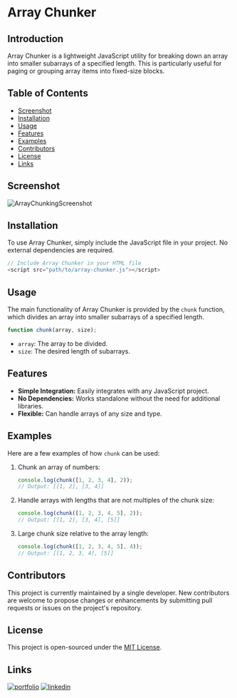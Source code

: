 # Array Chunker

## Introduction
Array Chunker is a lightweight JavaScript utility for breaking down an array into smaller subarrays of a specified length. This is particularly useful for paging or grouping array items into fixed-size blocks.

## Table of Contents
- [Screenshot](#screenshot)
- [Installation](#installation)
- [Usage](#usage)
- [Features](#features)
- [Examples](#examples)
- [Contributors](#contributors)
- [License](#license)
- [Links](#Links)

## Screenshot
![ArrayChunkingScreenshot](https://i.imgur.com/XzFpBd4.png)

## Installation
To use Array Chunker, simply include the JavaScript file in your project. No external dependencies are required.

```javascript
// Include Array Chunker in your HTML file
<script src="path/to/array-chunker.js"></script>
```

## Usage
The main functionality of Array Chunker is provided by the `chunk` function, which divides an array into smaller subarrays of a specified length.

```javascript
function chunk(array, size);
```

- `array`: The array to be divided.
- `size`: The desired length of subarrays.

## Features
- **Simple Integration:** Easily integrates with any JavaScript project.
- **No Dependencies:** Works standalone without the need for additional libraries.
- **Flexible:** Can handle arrays of any size and type.

## Examples
Here are a few examples of how `chunk` can be used:

1. Chunk an array of numbers:

    ```javascript
    console.log(chunk([1, 2, 3, 4], 2));
    // Output: [[1, 2], [3, 4]]
    ```

2. Handle arrays with lengths that are not multiples of the chunk size:

    ```javascript
    console.log(chunk([1, 2, 3, 4, 5], 2));
    // Output: [[1, 2], [3, 4], [5]]
    ```

3. Large chunk size relative to the array length:

    ```javascript
    console.log(chunk([1, 2, 3, 4, 5], 4));
    // Output: [[1, 2, 3, 4], [5]]
    ```

## Contributors
This project is currently maintained by a single developer. New contributors are welcome to propose changes or enhancements by submitting pull requests or issues on the project's repository.

## License
This project is open-sourced under the [MIT License](https://opensource.org/licenses/MIT).

## Links
[![portfolio](https://img.shields.io/badge/my_portfolio-000?style=for-the-badge&logo=ko-fi&logoColor=white)](https://github.com/enekomtz1)
[![linkedin](https://img.shields.io/badge/linkedin-0A66C2?style=for-the-badge&logo=linkedin&logoColor=white)](https://www.linkedin.com/in/enekomtz)

